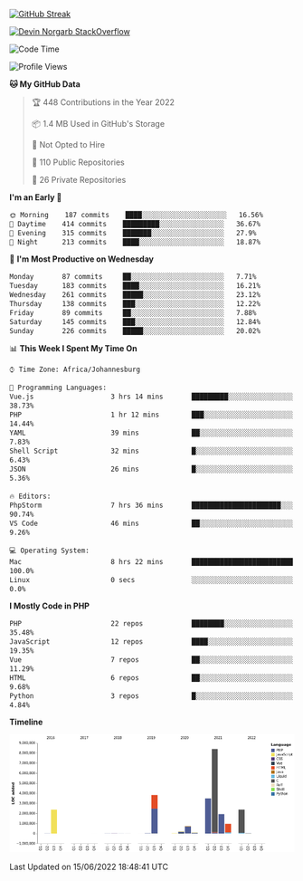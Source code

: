
[![GitHub Streak](http://github-readme-streak-stats.herokuapp.com?user=DevinNorgarb&date_format=M%20j%5B%2C%20Y%5D)](https://git.io/streak-stats)


[![Devin Norgarb StackOverflow](https://github-readme-stackoverflow.vercel.app/?userID=4993755)](https://stackoverflow.com/users/4993755/devin-norgarb)

<!--START_SECTION:waka-->
![Code Time](http://img.shields.io/badge/Code%20Time-0%20secs-blue)

![Profile Views](http://img.shields.io/badge/Profile%20Views-0-blue)

**🐱 My GitHub Data** 

> 🏆 448 Contributions in the Year 2022
 > 
> 📦 1.4 MB Used in GitHub's Storage 
 > 
> 🚫 Not Opted to Hire
 > 
> 📜 110 Public Repositories 
 > 
> 🔑 26 Private Repositories  
 > 
**I'm an Early 🐤** 

```text
🌞 Morning    187 commits    ████░░░░░░░░░░░░░░░░░░░░░   16.56% 
🌆 Daytime    414 commits    █████████░░░░░░░░░░░░░░░░   36.67% 
🌃 Evening    315 commits    ███████░░░░░░░░░░░░░░░░░░   27.9% 
🌙 Night      213 commits    ████░░░░░░░░░░░░░░░░░░░░░   18.87%

```
📅 **I'm Most Productive on Wednesday** 

```text
Monday       87 commits     ██░░░░░░░░░░░░░░░░░░░░░░░   7.71% 
Tuesday      183 commits    ████░░░░░░░░░░░░░░░░░░░░░   16.21% 
Wednesday    261 commits    █████░░░░░░░░░░░░░░░░░░░░   23.12% 
Thursday     138 commits    ███░░░░░░░░░░░░░░░░░░░░░░   12.22% 
Friday       89 commits     ██░░░░░░░░░░░░░░░░░░░░░░░   7.88% 
Saturday     145 commits    ███░░░░░░░░░░░░░░░░░░░░░░   12.84% 
Sunday       226 commits    █████░░░░░░░░░░░░░░░░░░░░   20.02%

```


📊 **This Week I Spent My Time On** 

```text
⌚︎ Time Zone: Africa/Johannesburg

💬 Programming Languages: 
Vue.js                   3 hrs 14 mins       █████████░░░░░░░░░░░░░░░░   38.73% 
PHP                      1 hr 12 mins        ███░░░░░░░░░░░░░░░░░░░░░░   14.44% 
YAML                     39 mins             ██░░░░░░░░░░░░░░░░░░░░░░░   7.83% 
Shell Script             32 mins             █░░░░░░░░░░░░░░░░░░░░░░░░   6.43% 
JSON                     26 mins             █░░░░░░░░░░░░░░░░░░░░░░░░   5.36%

🔥 Editors: 
PhpStorm                 7 hrs 36 mins       ██████████████████████░░░   90.74% 
VS Code                  46 mins             ██░░░░░░░░░░░░░░░░░░░░░░░   9.26%

💻 Operating System: 
Mac                      8 hrs 22 mins       █████████████████████████   100.0% 
Linux                    0 secs              ░░░░░░░░░░░░░░░░░░░░░░░░░   0.0%

```

**I Mostly Code in PHP** 

```text
PHP                      22 repos            ████████░░░░░░░░░░░░░░░░░   35.48% 
JavaScript               12 repos            ████░░░░░░░░░░░░░░░░░░░░░   19.35% 
Vue                      7 repos             ██░░░░░░░░░░░░░░░░░░░░░░░   11.29% 
HTML                     6 repos             ██░░░░░░░░░░░░░░░░░░░░░░░   9.68% 
Python                   3 repos             █░░░░░░░░░░░░░░░░░░░░░░░░   4.84%

```


**Timeline**

![Chart not found](https://raw.githubusercontent.com/DevinNorgarb/DevinNorgarb/main/charts/bar_graph.png) 


 Last Updated on 15/06/2022 18:48:41 UTC
<!--END_SECTION:waka-->

